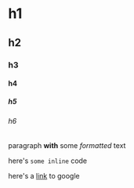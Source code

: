 # h1

## h2

### h3

#### h4

##### h5

###### h6

paragraph **with** some _formatted_ text

here's `some inline` code

here's a [link](https://google.com) to google
<!--stackedit_data:
eyJoaXN0b3J5IjpbLTE2MTk2MjM0OTJdfQ==
-->